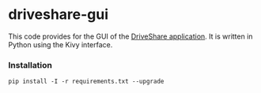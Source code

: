 driveshare-gui
==============

This code provides for the GUI of the [DriveShare application](https://github.com/Storj/DriveShare). It is written in Python using the Kivy interface.

### Installation
`pip install -I -r requirements.txt --upgrade`

